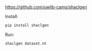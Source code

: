 
https://github.com/uwlib-cams/shaclgen

Install: 

```bash
pip install shaclgen
```

Run:

```bash
shaclgen dataset.nt
```
